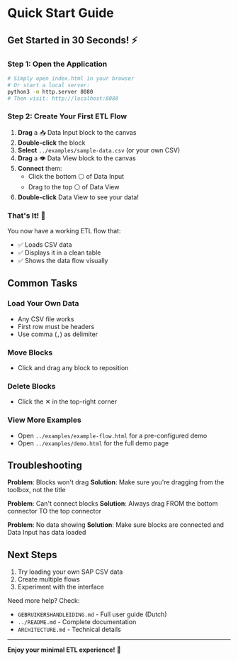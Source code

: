 # Quick Start Guide

## Get Started in 30 Seconds! ⚡

### Step 1: Open the Application
```bash
# Simply open index.html in your browser
# Or start a local server:
python3 -m http.server 8080
# Then visit: http://localhost:8080
```

### Step 2: Create Your First ETL Flow

1. **Drag** a 📥 Data Input block to the canvas
2. **Double-click** the block
3. **Select** `../examples/sample-data.csv` (or your own CSV)
4. **Drag** a 👁️ Data View block to the canvas
5. **Connect** them:
   - Click the bottom ⚪ of Data Input
   - Drag to the top ⚪ of Data View
6. **Double-click** Data View to see your data!

### That's It! 🎉

You now have a working ETL flow that:
- ✅ Loads CSV data
- ✅ Displays it in a clean table
- ✅ Shows the data flow visually

## Common Tasks

### Load Your Own Data
- Any CSV file works
- First row must be headers
- Use comma (`,`) as delimiter

### Move Blocks
- Click and drag any block to reposition

### Delete Blocks
- Click the ✕ in the top-right corner

### View More Examples
- Open `../examples/example-flow.html` for a pre-configured demo
- Open `../examples/demo.html` for the full demo page

## Troubleshooting

**Problem**: Blocks won't drag
**Solution**: Make sure you're dragging from the toolbox, not the title

**Problem**: Can't connect blocks
**Solution**: Always drag FROM the bottom connector TO the top connector

**Problem**: No data showing
**Solution**: Make sure blocks are connected and Data Input has data loaded

## Next Steps

1. Try loading your own SAP CSV data
2. Create multiple flows
3. Experiment with the interface

Need more help? Check:
- `GEBRUIKERSHANDLEIDING.md` - Full user guide (Dutch)
- `../README.md` - Complete documentation
- `ARCHITECTURE.md` - Technical details

---

**Enjoy your minimal ETL experience!** 🚀
